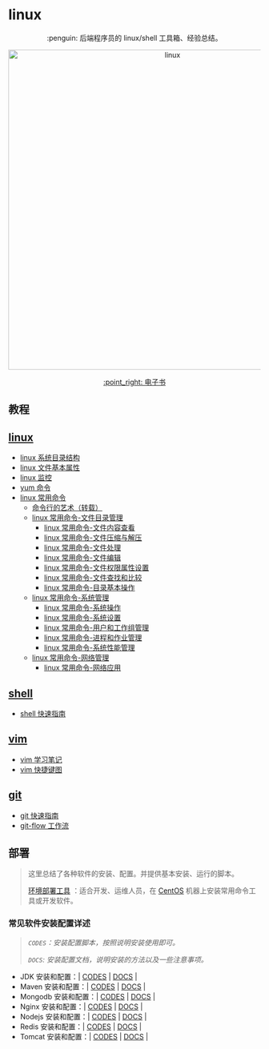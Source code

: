 # linux

<p align="center">
  :penguin: 后端程序员的 linux/shell 工具箱、经验总结。
</p>

<p align="center">
  <img src="http://oyz7npk35.bkt.clouddn.com//image/linux/linux.jpg" alt="linux" width="640">
</p>

<p align="center">
  <a href="https://dunwu.gitbooks.io/linux/" target="_blank">:point_right: 电子书</a>
</p>

## 教程

## [linux](docs/linux/README.md)

* [linux 系统目录结构](docs/linux/linux系统目录结构.md)
* [linux 文件基本属性](docs/linux/linux文件基本属性.md)
* [linux 监控](docs/linux/linux监控.md)
* [yum 命令](docs/linux/yum.md)
* [linux 常用命令](docs/linux/commands/README.md)
  * [命令行的艺术（转载）](docs/linux/commands/命令行的艺术.md)
  * [linux 常用命令-文件目录管理](docs/linux/commands/文件目录管理/README.md)
    * [linux 常用命令-文件内容查看](docs/linux/commands/文件目录管理/文件内容查看.md)
    * [linux 常用命令-文件压缩与解压](docs/linux/commands/文件目录管理/文件压缩与解压.md)
    * [linux 常用命令-文件处理](docs/linux/commands/文件目录管理/文件处理.md)
    * [linux 常用命令-文件编辑](docs/linux/commands/文件目录管理/文件编辑.md)
    * [linux 常用命令-文件权限属性设置](docs/linux/commands/文件目录管理/文件权限属性设置.md)
    * [linux 常用命令-文件查找和比较](docs/linux/commands/文件目录管理/文件查找和比较.md)
    * [linux 常用命令-目录基本操作](docs/linux/commands/文件目录管理/目录基本操作.md)
  * [linux 常用命令-系统管理](docs/linux/commands/系统管理/README.md)
    * [linux 常用命令-系统操作](docs/linux/commands/系统管理/系统操作.md)
    * [linux 常用命令-系统设置](docs/linux/commands/系统管理/系统设置.md)
    * [linux 常用命令-用户和工作组管理](docs/linux/commands/系统管理/用户和工作组管理.md)
    * [linux 常用命令-进程和作业管理](docs/linux/commands/系统管理/进程和作业管理.md)
    * [linux 常用命令-系统性能管理](docs/linux/commands/系统管理/系统性能管理.md)
  * [linux 常用命令-网络管理](docs/linux/commands/网络管理/README.md)
    * [linux 常用命令-网络应用](docs/linux/commands/网络管理/网络应用.md)

## [shell](docs/shell/README.md)

* [shell 快速指南](docs/shell/shell-quickstart.md)

## [vim](docs/vim/README.md)

* [vim 学习笔记](docs/vim/vim.md)
* [vim 快捷键图](docs/vim/vim-keyboards.md)

## [git](docs/git/README.md)

* [git 快速指南](docs/git/git-quickstart.md)
* [git-flow 工作流](docs/git/git-flow.md)

## 部署

> 这里总结了各种软件的安装、配置。并提供基本安装、运行的脚本。
>
> [环境部署工具](codes/deploy/README.md) ：适合开发、运维人员，在 [CentOS](https://www.centos.org/) 机器上安装常用命令工具或开发软件。

### 常见软件安装配置详述

> *`CODES`：安装配置脚本，按照说明安装使用即可。*
>
> *`DOCS`: 安装配置文档，说明安装的方法以及一些注意事项。*

* JDK 安装和配置：| [CODES](codes/deploy/tool/jdk) | [DOCS](docs/deploy/tool/jdk/install-jdk.md) |
* Maven 安装和配置：| [CODES](codes/deploy/tool/maven) | [DOCS](docs/deploy/tool/maven/install-maven.md) |
* Mongodb 安装和配置：| [CODES](codes/deploy/tool/mongodb) | [DOCS](docs/deploy/tool/mongodb/install-mongodb.md) |
* Nginx 安装和配置：| [CODES](codes/deploy/tool/nginx) | [DOCS](docs/deploy/tool/nginx/install-nginx.md) |
* Nodejs 安装和配置：| [CODES](codes/deploy/tool/nodejs) | [DOCS](docs/deploy/tool/nodejs/install-nodejs.md) |
* Redis 安装和配置：| [CODES](codes/deploy/tool/redis) | [DOCS](docs/deploy/tool/redis/install-redis.md) |
* Tomcat 安装和配置：| [CODES](codes/deploy/tool/tomcat) | [DOCS](docs/deploy/tool/tomcat/install-tomcat.md) |
